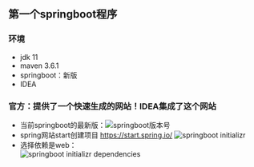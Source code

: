 ## 第一个springboot程序
### 环境
- jdk 11
- maven 3.6.1
- springboot：新版
- IDEA
### 官方：提供了一个快速生成的网站！IDEA集成了这个网站
- 当前springboot的最新版：![][springboot-version]
- spring网站start创建项目 https://start.spring.io/
![][springboot-initializr]
- 选择依赖是web：  
![][springboot-initializr-dependencies]














[springboot-version]:/image/springboot_version.jpg "springboot版本号"
[springboot-initializr]:/image/springboot-initializr.jpg "springboot initializr"
[springboot-initializr-dependencies]:/image/springboot-initializr-dependencies.jpg "springboot initializr dependencies"
